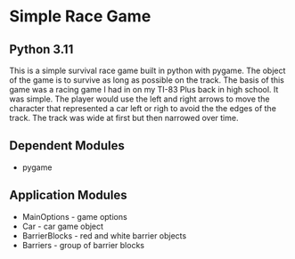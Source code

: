 # Simple Race Game

## Python 3.11

This is a simple survival race game built in python with pygame. The object of the game is to survive as long as possible on the track. The basis of this game was a racing game I had in on my TI-83 Plus back in high school. It was simple. The player would use the left and right arrows to move the character that represented a car left or righ to avoid the the edges of the track. The track was wide at first but then narrowed over time.

## Dependent Modules
- pygame

## Application Modules
- MainOptions - game options
- Car - car game object
- BarrierBlocks - red and white barrier objects
- Barriers - group of barrier blocks
